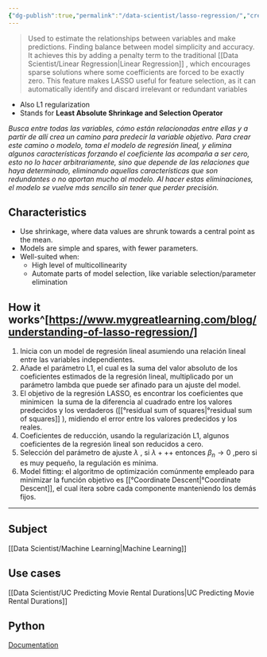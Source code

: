 ```yaml
---
{"dg-publish":true,"permalink":"/data-scientist/lasso-regression/","created":"2023-11-08T14:20:55.183+01:00","updated":"2024-08-17T01:29:00.504+02:00"}
---
```



>Used to estimate the relationships between variables and make predictions. Finding balance between model simplicity and accuracy. It achieves this by adding a penalty term to the traditional [[Data Scientist/Linear Regression\|Linear Regression]] , which encourages sparse solutions where some coefficients are forced to be exactly zero. This feature makes LASSO useful for feature selection, as it can automatically identify and discard irrelevant or redundant variables 


- Also L1 regularization
- Stands for **Least Absolute Shrinkage and Selection Operator**

*Busca entre todas las variables, cómo están relacionadas entre ellas y a partir de allí crea un camino para predecir la variable objetivo. Para crear este camino o modelo, toma el modelo de regresión lineal, y elimina algunos características forzando el coeficiente las acompaña a ser cero, esto no lo hacer arbitrariamente, sino que depende de las relaciones que haya determinado, eliminando aquellas características que son redundantes o no aportan mucho al modelo. Al hacer estas eliminaciones, el modelo se vuelve más sencillo sin tener que perder precisión.*

## Characteristics

- Use shrinkage, where data values are shrunk towards a central point as the mean.
- Models are simple and spares, with fewer parameters.
- Well-suited when:
	- High level of multicollinearity
	- Automate parts of model selection, like variable selection/parameter elimination

## How it works^[https://www.mygreatlearning.com/blog/understanding-of-lasso-regression/]

1. Inicia con un model de regresión lineal asumiendo una relación lineal entre las variables independientes.
2. Añade el parámetro L1, el cual es la suma del valor absoluto de los coeficientes estimados de la regresión lineal, multiplicado por un parámetro lambda que puede ser afinado para un ajuste del model.
3. El objetivo de la regresión LASSO, es encontrar los coeficientes que minimicen  la suma de la diferencia al cuadrado entre los valores predecidos y los verdaderos ([[°residual sum of squares\|°residual sum of squares]] ), midiendo el error entre los valores predecidos y los reales.
4. Coeficientes de reducción, usando la regularización L1, algunos coeficientes de la regresión lineal son reducidos a cero. 
5. Selección del parámetro de ajuste $\lambda$ ,  si  $\lambda+++$ entonces $\beta_{n}\rightarrow0$ ,pero si es muy pequeño, la regulación es mínima.
6. Model fitting: el algoritmo de optimización comúnmente empleado para minimizar la función objetivo es [[°Coordinate Descent\|°Coordinate Descent]], el cual itera sobre cada componente manteniendo los demás fijos.
---
## Subject
[[Data Scientist/Machine Learning\|Machine Learning]]
## Use cases
[[Data Scientist/UC Predicting Movie Rental Durations\|UC Predicting Movie Rental Durations]]
## Python
[Documentation](https://scikit-learn.org/stable/modules/generated/sklearn.linear_model.Lasso.html)
